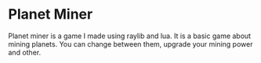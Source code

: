 # Planet Miner

Planet miner is a game I made using raylib and lua.
It is a basic game about mining planets. You can change between them, upgrade your mining power
and other.
